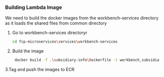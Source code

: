 ### Building Lambda Image

We need to build the docker images from the workbench-services directory as it loads the shared files from common directory

1. Go to workbench-services directoryr
   ```sh
   cd fcp-microservices\services\workbench-services
   ```
2. Build the image
   ```sh
    docker build -f .\subsidiary-info\Dockerfile -t workbench_subsidiary .
   ```
3.Tag and push the images to ECR